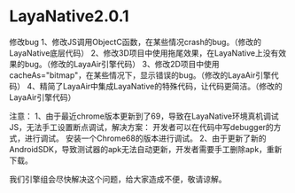 # LayaNative2.0.1

修改bug
1、修改JS调用ObjectC函数，在某些情况crash的bug。（修改的LayaNative底层代码）
2、修改3D项目中使用拖尾效果，在LayaNative上没有效果的bug。（修改的LayaAir引擎代码）
3、修改2D项目中使用cacheAs="bitmap"，在某些情况下，显示错误的bug。（修改的LayaAir引擎代码）
4、精简了LayaAir中集成LayaNative的特殊代码，让代码更简洁。（修改的LayaAir引擎代码）

注意：
1、由于最近chrome版本更新到了69，导致在LayaNative环境真机调试JS，无法手工设置断点调试，解决方案：
	开发者可以在代码中写debugger的方式，进行调试。
	安装一个Chrome68的版本进行调试。
2、由于更新了新的AndroidSDK，导致测试器的apk无法自动更新，开发者需要手工删除apk，重新下载。

我们引擎组会尽快解决这个问题，给大家造成不便，敬请谅解。